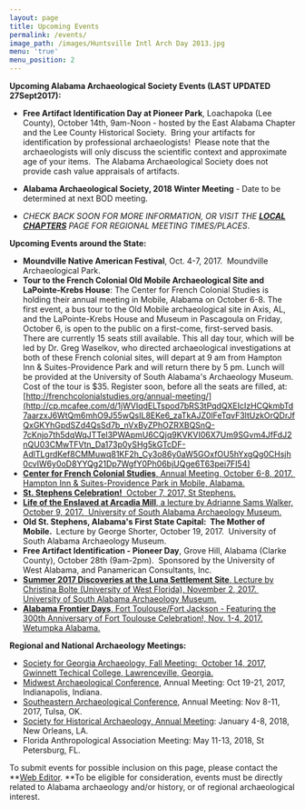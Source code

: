 ```yaml
---
layout: page
title: Upcoming Events
permalink: /events/
image_path: /images/Huntsville Intl Arch Day 2013.jpg
menu: 'true'
menu_position: 2
---
```



**Upcoming Alabama Archaeological Society Events (LAST UPDATED 27Sept2017):**

* **Free Artifact Identification Day at Pioneer Park**, Loachapoka (Lee County), October 14th, 9am-Noon - hosted by the East Alabama Chapter and the Lee County Historical Society.&nbsp; Bring your artifacts for identification by professional archaeologists!&nbsp; Please note that the archaeologists will only discuss the scientific context and approximate age of your items.&nbsp; The Alabama Archaeological Society does not provide cash value appraisals of artifacts.

* **Alabama Archaeological Society, 2018 Winter Meeting** - Date to be determined at next BOD meeting.&nbsp;

* *CHECK BACK SOON FOR MORE INFORMATION, OR VISIT THE [**LOCAL CHAPTERS**](https://alabamaarchaeology.org/local-chapters/) PAGE FOR REGIONAL MEETING TIMES/PLACES*.

**Upcoming Events around the State:**

* **Moundville Native American Festival**, Oct. 4-7, 2017.&nbsp; Moundville Archaeological Park.
* **Tour to the French Colonial Old Mobile Archaeological Site and LaPointe-Krebs House**: The Center for French Colonial Studies is holding their annual meeting in Mobile, Alabama on October 6-8. The first event, a bus tour to the Old Mobile archaeological site in Axis, AL, and the LaPointe-Krebs House and Museum in Pascagoula on Friday, October 6, is open to the public on a first-come, first-served basis. There are currently 15 seats still available. This all day tour, which will be led by Dr. Greg Waselkov, who directed archaeological investigations at both of these French colonial sites, will depart at 9 am from Hampton Inn & Suites-Providence Park and will return there by 5 pm. Lunch will be provided at the University of South Alabama's Archaeology Museum. Cost of the tour is $35. Register soon, before all the seats are filled, at:&nbsp; [http://frenchcolonialstudies.org/annual-meeting/](http://cp.mcafee.com/d/1jWVIqdELTspod7bRS3tPqdQXEIcIzHCQkmbTd7aarzxJ6WtQm6mhO9J55wQsIL8EKe6_zaTkAJZ0lFeTqvF3ltUzkOrQDrJfQxGKYhGpdSZd4QsSd7b_nVxByZPhOZRXBQSnQ-7cKnjo7th5dqWqJTTel3PWApmU6CQjq9KVKVI06X7Um9SGvm4JfFdJ2nQU03CMwTFVtn_Da173p0ySHg5kGTcDF-AdlTLgrdKef8CMMuwq81KF2h_Cy3o86y0aW5GOxfOU5hYxgQg0CHsjh0cvIW6y0oD8YYQg21Dp7WgfY0Ph06bjUQge6T63pei7FI54)
* [**Center for French Colonial Studies**, Annual Meeting, October 6-8, 2017.&nbsp; Hampton Inn & Suites-Providence Park in Mobile, Alabama.](http://frenchcolonialstudies.org/annual-meeting/)
* [**St. Stephens Celebration!**&nbsp; October 7, 2017, St Stephens.](http://www.alabama200.org/participate/events/st-stephens-celebration)
* [**Life of the Enslaved at Arcadia Mill**, a lecture by Adrianne Sams Walker, October 9, 2017.&nbsp; University of South Alabama Archaeology Museum.](http://www.usouthal.edu/org/archaeology/museum/events.html)
* **Old St. Stephens, Alabama's First State Capital:&nbsp; The Mother of Mobile.&nbsp;** Lecture by George Shorter, October 19, 2017.&nbsp; University of South Alabama Archaeology Museum.
* **Free Artifact Identification - Pioneer Day**, Grove Hill, Alabama (Clarke County), October 28th (9am-2pm).&nbsp; Sponsored by the University of West Alabama, and Panamerican Consultants, Inc. &nbsp;
* [**Summer 2017 Discoveries at the Luna Settlement Site**, Lecture by Christina Bolte (University of West Florida), November 2, 2017.&nbsp; University of South Alabama Archaeology Museum.](http://www.usouthal.edu/org/archaeology/museum/events.html)
* [**Alabama Frontier Days**, Fort Toulouse/Fort Jackson - Featuring the 300th Anniversary of Fort Toulouse Celebration!, Nov. 1-4, 2017. Wetumpka Alabama.](https://fttoulousejackson.org/)

**Regional and National Archaeology Meetings:**

* [Society for Georgia Archaeology, Fall Meeting:&nbsp; October 14, 2017, Gwinnett Techical College, Lawrenceville, Georgia.](http://thesga.org/)
* [Midwest Archaeological Conference](http://www.midwestarchaeology.org/2017-indianapolis-indiana), Annual Meeting: Oct 19-21, 2017, Indianapolis, Indiana.
* [Southeastern Archaeological Conference](http://www.southeasternarchaeology.org/annual-meeting/details/), Annual Meeting: Nov 8-11, 2017, Tulsa, OK.
* [Society for Historical Archaeology, Annual Meeting](https://sha.org/conferences/): January 4-8, 2018, New Orleans, LA.
* Florida Anthropological Association Meeting: May 11-13, 2018, St Petersburg, FL.

To submit events for possible inclusion on this page, please contact the **[Web Editor](javascript:void(location.href='mailto:'+String.fromCharCode(115,105,112,101,115,46,101,114,105,99,64,103,109,97,105,108,46,99,111,109))).&nbsp;**To be eligible for consideration, events must be directly related to Alabama archaeology and/or history, or of regional archaeological interest.